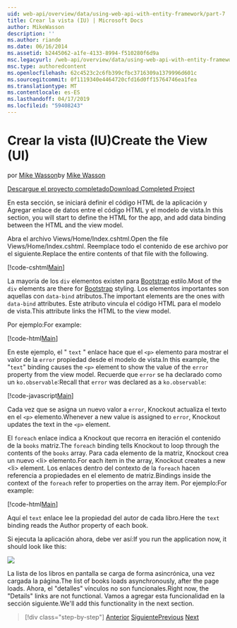 ```yaml
---
uid: web-api/overview/data/using-web-api-with-entity-framework/part-7
title: Crear la vista (IU) | Microsoft Docs
author: MikeWasson
description: ''
ms.author: riande
ms.date: 06/16/2014
ms.assetid: b2445062-a1fe-4133-8994-f510280f6d9a
msc.legacyurl: /web-api/overview/data/using-web-api-with-entity-framework/part-7
msc.type: authoredcontent
ms.openlocfilehash: 62c4523c2c6fb399cfbc3716309a1379996d601c
ms.sourcegitcommit: 0f1119340e4464720cfd16d0ff15764746ea1fea
ms.translationtype: MT
ms.contentlocale: es-ES
ms.lasthandoff: 04/17/2019
ms.locfileid: "59408243"
---
```

# <a name="create-the-view-ui"></a><span data-ttu-id="d1409-102">Crear la vista (IU)</span><span class="sxs-lookup"><span data-stu-id="d1409-102">Create the View (UI)</span></span>

<span data-ttu-id="d1409-103">por [Mike Wasson](https://github.com/MikeWasson)</span><span class="sxs-lookup"><span data-stu-id="d1409-103">by [Mike Wasson](https://github.com/MikeWasson)</span></span>

[<span data-ttu-id="d1409-104">Descargue el proyecto completado</span><span class="sxs-lookup"><span data-stu-id="d1409-104">Download Completed Project</span></span>](https://github.com/MikeWasson/BookService)

<span data-ttu-id="d1409-105">En esta sección, se iniciará definir el código HTML de la aplicación y Agregar enlace de datos entre el código HTML y el modelo de vista.</span><span class="sxs-lookup"><span data-stu-id="d1409-105">In this section, you will start to define the HTML for the app, and add data binding between the HTML and the view model.</span></span>

<span data-ttu-id="d1409-106">Abra el archivo Views/Home/Index.cshtml.</span><span class="sxs-lookup"><span data-stu-id="d1409-106">Open the file Views/Home/Index.cshtml.</span></span> <span data-ttu-id="d1409-107">Reemplace todo el contenido de ese archivo por el siguiente.</span><span class="sxs-lookup"><span data-stu-id="d1409-107">Replace the entire contents of that file with the following.</span></span>

[!code-cshtml[Main](part-7/samples/sample1.cshtml)]

<span data-ttu-id="d1409-108">La mayoría de los `div` elementos existen para [Bootstrap](http://getbootstrap.com/) estilo.</span><span class="sxs-lookup"><span data-stu-id="d1409-108">Most of the `div` elements are there for [Bootstrap](http://getbootstrap.com/) styling.</span></span> <span data-ttu-id="d1409-109">Los elementos importantes son aquellas con `data-bind` atributos.</span><span class="sxs-lookup"><span data-stu-id="d1409-109">The important elements are the ones with `data-bind` attributes.</span></span> <span data-ttu-id="d1409-110">Este atributo vincula el código HTML para el modelo de vista.</span><span class="sxs-lookup"><span data-stu-id="d1409-110">This attribute links the HTML to the view model.</span></span>

<span data-ttu-id="d1409-111">Por ejemplo:</span><span class="sxs-lookup"><span data-stu-id="d1409-111">For example:</span></span>

[!code-html[Main](part-7/samples/sample2.html)]

<span data-ttu-id="d1409-112">En este ejemplo, el &quot; `text` &quot; enlace hace que el `<p>` elemento para mostrar el valor de la `error` propiedad desde el modelo de vista.</span><span class="sxs-lookup"><span data-stu-id="d1409-112">In this example, the &quot;`text`&quot; binding causes the `<p>` element to show the value of the `error` property from the view model.</span></span> <span data-ttu-id="d1409-113">Recuerde que `error` se ha declarado como un `ko.observable`:</span><span class="sxs-lookup"><span data-stu-id="d1409-113">Recall that `error` was declared as a `ko.observable`:</span></span>

[!code-javascript[Main](part-7/samples/sample3.js)]

<span data-ttu-id="d1409-114">Cada vez que se asigna un nuevo valor a `error`, Knockout actualiza el texto en el `<p>` elemento.</span><span class="sxs-lookup"><span data-stu-id="d1409-114">Whenever a new value is assigned to `error`, Knockout updates the text in the `<p>` element.</span></span>

<span data-ttu-id="d1409-115">El `foreach` enlace indica a Knockout que recorra en iteración el contenido de la `books` matriz.</span><span class="sxs-lookup"><span data-stu-id="d1409-115">The `foreach` binding tells Knockout to loop through the contents of the `books` array.</span></span> <span data-ttu-id="d1409-116">Para cada elemento de la matriz, Knockout crea un nuevo &lt;li&gt; elemento.</span><span class="sxs-lookup"><span data-stu-id="d1409-116">For each item in the array, Knockout creates a new &lt;li&gt; element.</span></span> <span data-ttu-id="d1409-117">Los enlaces dentro del contexto de la `foreach` hacen referencia a propiedades en el elemento de matriz.</span><span class="sxs-lookup"><span data-stu-id="d1409-117">Bindings inside the context of the `foreach` refer to properties on the array item.</span></span> <span data-ttu-id="d1409-118">Por ejemplo:</span><span class="sxs-lookup"><span data-stu-id="d1409-118">For example:</span></span>

[!code-html[Main](part-7/samples/sample4.html)]

<span data-ttu-id="d1409-119">Aquí el `text` enlace lee la propiedad del autor de cada libro.</span><span class="sxs-lookup"><span data-stu-id="d1409-119">Here the `text` binding reads the Author property of each book.</span></span>

<span data-ttu-id="d1409-120">Si ejecuta la aplicación ahora, debe ver así:</span><span class="sxs-lookup"><span data-stu-id="d1409-120">If you run the application now, it should look like this:</span></span>

![](part-7/_static/image1.png)

<span data-ttu-id="d1409-121">La lista de los libros en pantalla se carga de forma asincrónica, una vez cargada la página.</span><span class="sxs-lookup"><span data-stu-id="d1409-121">The list of books loads asynchronously, after the page loads.</span></span> <span data-ttu-id="d1409-122">Ahora, el &quot;detalles&quot; vínculos no son funcionales.</span><span class="sxs-lookup"><span data-stu-id="d1409-122">Right now, the &quot;Details&quot; links are not functional.</span></span> <span data-ttu-id="d1409-123">Vamos a agregar esta funcionalidad en la sección siguiente.</span><span class="sxs-lookup"><span data-stu-id="d1409-123">We'll add this functionality in the next section.</span></span>

> [!div class="step-by-step"]
> <span data-ttu-id="d1409-124">[Anterior](part-6.md)
> [Siguiente](part-8.md)</span><span class="sxs-lookup"><span data-stu-id="d1409-124">[Previous](part-6.md)
[Next](part-8.md)</span></span>
